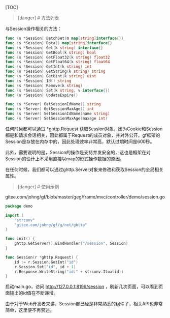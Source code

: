 
[TOC]


>[danger] # 方法列表

与Session操作相关的方法：
```go
func (s *Session) BatchSet(m map[string]interface{})
func (s *Session) Data() map[string]interface{}
func (s *Session) Get(k string) interface{}
func (s *Session) GetBool(k string) bool
func (s *Session) GetFloat32(k string) float32
func (s *Session) GetFloat64(k string) float64
func (s *Session) GetInt(k string) int
func (s *Session) GetString(k string) string
func (s *Session) GetUint(k string) uint
func (s *Session) Id() string
func (s *Session) Remove(k string)
func (s *Session) Set(k string, v interface{})
func (s *Session) UpdateExpire()

func (s *Server) GetSessionIdName() string
func (s *Server) GetSessionMaxAge() int
func (s *Server) SetSessionIdName(name string)
func (s *Server) SetSessionMaxAge(maxage int)
```
任何时候都可以通过 \*ghttp.Request 获取Session对象，因为Cookie和Session都是和请求会话相关，因此都属于Request的成员对象，并对外公开。gf框架的Session是存放在内存中的，因此处理效率非常高，默认过期时间是600秒。

此外，需要说明的是，Session的操作是支持并发安全的，这也是框架在对Session的设计上不采用直接以map的形式操作数据的原因。

在任何时候，我们都可以通过ghttp.Server对象来修改和获取Session的全局相关属性。

>[danger] # 使用示例

gitee.com/johng/gf/blob/master/geg/frame/mvc/controller/demo/session.go

```go
package demo

import (
    "strconv"
    "gitee.com/johng/gf/g/net/ghttp"
)

func init() {
    ghttp.GetServer().BindHandler("/session", Session)
}

func Session(r *ghttp.Request) {
    id := r.Session.GetInt("id")
    r.Session.Set("id", id + 1)
    r.Response.WriteString("id:" + strconv.Itoa(id))
}
```
启动main.go，访问 http://127.0.0.1:8199/session ，刷新几次页面，可以看到页面输出的id值在不断递增。


由于对于Web开发者来讲，Session都已经是非常熟悉的组件了，相关API也非常简单，这里便不再赘述。